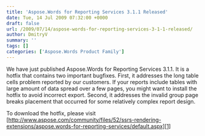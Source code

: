 ```yaml
---
title: 'Aspose.Words for Reporting Services 3.1.1 Released'
date: Tue, 14 Jul 2009 07:32:00 +0000
draft: false
url: /2009/07/14/aspose-words-for-reporting-services-3-1-1-released/
author: DmitryV
summary: ''
tags: []
categories: ['Aspose.Words Product Family']
---
```


We have just published Aspose.Words for Reporting Services 3.1.1. It is a hotfix that contains two important bugfixes. First, it addresses the long table cells problem reported by our customers. If your reports include tables with large amount of data spread over a few pages, you might want to install the hotfix to avoid incorrect export. Second, it addresses the invalid group page breaks placement that occurred for some relatively complex report design.

To download the hotfix, please visit [http://www.aspose.com/community/files/52/ssrs-rendering-extensions/aspose.words-for-reporting-services/default.aspx][1]




[1]: http://www.aspose.com/community/files/52/ssrs-rendering-extensions/aspose.words-for-reporting-services/default.aspx




